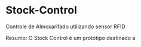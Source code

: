 # Stock-Control
Controle de Almoxarifado utilizando sensor RFID

Resumo: O Stock Control é um protótipo destinado a 
